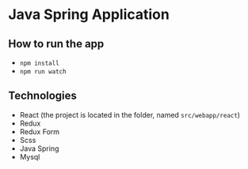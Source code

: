 # Java Spring Application

## How to run the app
* `npm install`
* `npm run watch`

## Technologies
* React (the project is located in the folder, named `src/webapp/react`)
* Redux
* Redux Form 
* Scss
* Java Spring
* Mysql
